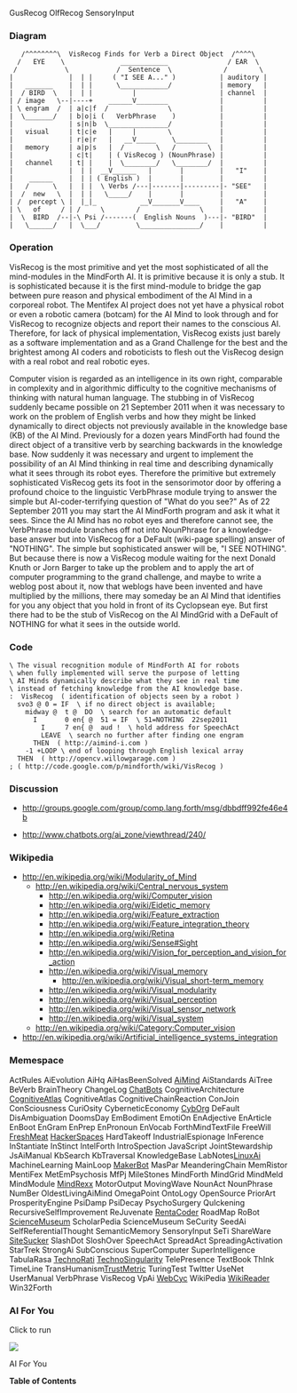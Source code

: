 GusRecog OlfRecog SensoryInput

### Diagram ###

```
   /^^^^^^^^\  VisRecog Finds for Verb a Direct Object  /^^^^\
  /   EYE    \              ____________               / EAR  \
 /            \            /  Sentence  \             /        \
|              |  | |     ( "I SEE A..." )           | auditory |
|   _______    |  | |      \____________/            | memory   |
|  / BIRD  \   |  | |          |                     | channel  |
| / image   \--|----+    ______V________             |          |
| \ engram  /  | a|c|f  /               \            |          |
|  \_______/   | b|o|i (   VerbPhrase    )           |          |
|              | s|n|b  \_______________/            |          |
|   visual     | t|c|e   |     |        \            |          |
|              | r|e|r   |   __V_____    \________   |          |
|   memory     | a|p|s   |  /        \   /        \  |          |
|              | c|t|    | ( VisRecog ) (NounPhrase) |          |
|   channel    | t| |    |  \________/   \________/  |          |
|              |  | |  __V______   |       |         |   "I"    |
|    ______    |  | | ( English )  |       |         |          |
|   /      \   |  | |  \ Verbs /---|-------|---------|- "SEE"   |
|  /  new   \  |  | |   \_____/    |       |         |          |
| /  percept \ |  |_|_           __V_______V____     |   "A"    |
| \   of     / | /     \        /               \    |          |
|  \  BIRD  /--|-\ Psi /-------(  English Nouns  )---|- "BIRD"  |
|   \______/   |  \___/         \_______________/    |          |
```

### Operation ###

VisRecog is the most primitive and yet the most sophisticated of all the mind-modules in the MindForth AI. It is primitive because it is only a stub. It is sophisticated because it is the first mind-module to bridge the gap between pure reason and physical embodiment of the AI Mind in a corporeal robot. The Mentifex AI project does not yet have a physical robot or even a robotic camera (botcam) for the AI Mind to look through and for VisRecog to recognize objects and report their names to the conscious AI. Therefore, for lack of physical implementation, VisRecog exists just barely as a software implementation and as a Grand Challenge for the best and the brightest among AI coders and roboticists to flesh out the VisRecog design with a real robot and real robotic eyes.

Computer vision is regarded as an intelligence in its own right, comparable in complexity and in algorithmic difficulty to the cognitive mechanisms of thinking with natural human language. The stubbing in of VisRecog suddenly became possible on 21 September 2011 when it was necessary to work on the problem of English verbs and how they might be linked dynamically to direct objects not previously available in the knowledge base (KB) of the AI Mind. Previously for a dozen years MindForth had found the direct object of a transitive verb by searching backwards in the knowledge base. Now suddenly it was necessary and urgent to implement the possibility of an AI Mind thinking in real time
and describing dynamically what it sees through its robot eyes. Therefore the primitive but extremely sophisticated VisRecog gets its foot in the sensorimotor door by offering a profound choice to the linguistic VerbPhrase module trying to answer the simple but AI-coder-terrifying question of "What do you see?" As of 22 September 2011 you may start the AI MindForth program and ask it what it sees. Since the AI Mind has no robot eyes and therefore cannot see, the VerbPhrase module branches off not into NounPhrase for a knowledge-base answer but into VisRecog for a DeFault (wiki-page spelling) answer of "NOTHING".
The simple but sophisticated answer will be, "I SEE NOTHING". But because there is now a VisRecog module waiting for the next Donald Knuth or Jorn Barger to take up the problem and to apply the art of computer programming to the grand challenge, and maybe to write a weblog post about it, now that weblogs have been invented and have multiplied by the millions, there may someday be an AI Mind that identifies for you any object that you hold in front of its Cyclopsean eye. But first there had to be the stub of VisRecog on the AI MindGrid with a DeFault of NOTHING for what it sees in the outside world.

### Code ###

```
\ The visual recognition module of MindForth AI for robots
\ when fully implemented will serve the purpose of letting
\ AI Minds dynamically describe what they see in real time
\ instead of fetching knowledge from the AI knowledge base.
:  VisRecog  ( identification of objects seen by a robot )
  svo3 @ 0 = IF  \ if no direct object is available;
    midway @  t @  DO  \ search for an automatic default
      I       0 en{ @  51 = IF  \ 51=NOTHING  22sep2011
        I     7 en{ @  aud !  \ hold address for SpeechAct
        LEAVE  \ search no further after finding one engram
      THEN  ( http://aimind-i.com )
    -1 +LOOP \ end of looping through English lexical array
  THEN  ( http://opencv.willowgarage.com )
; ( http://code.google.com/p/mindforth/wiki/VisRecog )
```

### Discussion ###

  * http://groups.google.com/group/comp.lang.forth/msg/dbbdff992fe46e4b

  * http://www.chatbots.org/ai_zone/viewthread/240/

### Wikipedia ###

  * http://en.wikipedia.org/wiki/Modularity_of_Mind
    * http://en.wikipedia.org/wiki/Central_nervous_system
      * http://en.wikipedia.org/wiki/Computer_vision
      * http://en.wikipedia.org/wiki/Eidetic_memory
      * http://en.wikipedia.org/wiki/Feature_extraction
      * http://en.wikipedia.org/wiki/Feature_integration_theory
      * http://en.wikipedia.org/wiki/Retina
      * http://en.wikipedia.org/wiki/Sense#Sight
      * http://en.wikipedia.org/wiki/Vision_for_perception_and_vision_for_action
      * http://en.wikipedia.org/wiki/Visual_memory
        * http://en.wikipedia.org/wiki/Visual_short-term_memory
      * http://en.wikipedia.org/wiki/Visual_modularity
      * http://en.wikipedia.org/wiki/Visual_perception
      * http://en.wikipedia.org/wiki/Visual_sensor_network
      * http://en.wikipedia.org/wiki/Visual_system
    * http://en.wikipedia.org/wiki/Category:Computer_vision
  * http://en.wikipedia.org/wiki/Artificial_intelligence_systems_integration

### Memespace ###

ActRules AiEvolution AiHq AiHasBeenSolved [AiMind](http://aimind-i.com) AiStandards AiTree BeVerb BrainTheory ChangeLog [ChatBots](http://www.chatbots.org/ai_zone/viewthread/240/) CognitiveArchitecture [CognitiveAtlas](http://cognitiveatlas.org) CognitiveAtlas CognitiveChainReaction ConJoin ConSciousness CuriOsity CyberneticEconomy [CybOrg](http://cyborg.blogspot.com) DeFault
DisAmbiguation DoomsDay EmBodiment EmotiOn EnAdjective EnArticle EnBoot EnGram EnPrep EnPronoun EnVocab ForthMindTextFile FreeWill [FreshMeat](http://freshmeat.net/projects/ai) [HackerSpaces](http://hackerspaces.org/wiki/) HardTakeoff IndustrialEspionage InFerence InStantiate InStinct IntelForth IntroSpection JavaScript JointStewardship JsAiManual KbSearch KbTraversal KnowledgeBase LabNotes[LinuxAi](http://cyborg.blogspot.com/2009/11/linux.html) MachineLearning MainLoop [MakerBot](http://www.makerbot.com) MasPar MeanderingChain MemRistor MentiFex MetEmPsychosis MfPj MileStones MindForth MindGrid MindMeld MindModule [MindRexx](http://mind.sourceforge.net/mindrexx.html) MotorOutput MovingWave NounAct NounPhrase NumBer OldestLivingAiMind OmegaPoint OntoLogy OpenSource PriorArt ProsperityEngine PsiDamp PsiDecay PsychoSurgery QuIckening RecursiveSelfImprovement ReJuvenate [RentaCoder](http://www.rentacoder.com) RoadMap RoBot [ScienceMuseum](http://cyborg.blogspot.com/2009/09/sciencemuseum.html) ScholarPedia ScienceMuseum SeCurity SeedAi SelfReferentialThought SemanticMemory SensoryInput SeTi ShareWare [SiteSucker](http://www.sitesucker.us) SlashDot SloshOver SpeechAct SpreadAct SpreadingActivation StarTrek StrongAi SubConscious SuperComputer SuperIntelligence TabulaRasa [TechnoRati](http://technorati.com) [TechnoSingularity](http://cyborg.blogspot.com/2009/08/singularity.html) TelePresence TextBook ThInk TimeLine TransHumanism[TrustMetric](http://cyborg.blogspot.com/2009/10/trustmetric.html) TuringTest TwItter UseNet UserManual VerbPhrase VisRecog VpAi [WebCyc](http://mind.sourceforge.net/webcyc.html) WikiPedia [WikiReader](http://thewikireader.com) Win32Forth

### AI For You ###

Click to run

[![](http://farm1.static.flickr.com/51/179758367_f283f0d6e0_s.jpg)](http://www.scn.org/~mentifex/AiMind.html)

AI For You

**Table of Contents**
